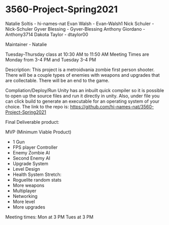 # 3560-Project-Spring2021

Natalie Soltis - hi-names-nat
Evan Walsh - Evan-Walsh1
Nick Schuler - Nick-Schuler
Gyver Blessing - Gyver-Blessing
Anthony Giordano - Anthony3714
Dakota Taylor - dtaylor00

Maintainer - Natalie

Tuesday-Thursday class at 10:30 AM to 11:50 AM
Meeting Times are Monday from 3-4 PM and Tuesday 3-4 PM

Description:
This project is a metroidvania zombie first person shooter. There will be a couple types of enemies with weapons and upgrades that are collectable. There will be an end to the game.

Compliation/Deploy/Run
Unity has an inbuilt quick compiler so it is possible to open up the source files and run it directly in unity. Also, under file you can click build to generate an executable for an operating system of your choice.
The link to the repo is: https://github.com/hi-names-nat/3560-Project-Spring2021

Final Deliverable product:

MVP (Minimum Viable Product)
- 1 Gun 
- FPS player Controller
- Enemy Zombie AI
- Second Enemy AI 
- Upgrade System 
- Level Design
- Health System
Stretch:
- Roguelite random stats
- More weapons
- Multiplayer
- Networking
- More level
- More upgrades

Meeting times:
Mon at 3 PM
Tues at 3 PM

